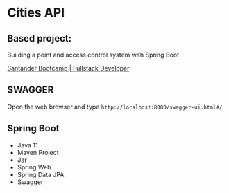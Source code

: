 # Cities API



##   Based project:

Building a point and access control system with Spring Boot

[Santander Bootcamp | Fullstack Developer](https://web.digitalinnovation.one/project/construindo-um-sistema-de-controle-de-ponto-e-acesso-com-spring-boot/learning/69bdc79b-338f-4d8d-a4a8-5df1dd71ab4c?back=/track/santander-fullstack-developer)

##  SWAGGER

Open the web browser and type `http://localhost:8080/swagger-ui.html#/`

## Spring Boot

- Java 11
- Maven Project
- Jar
- Spring Web
- Spring Data JPA
- Swagger

